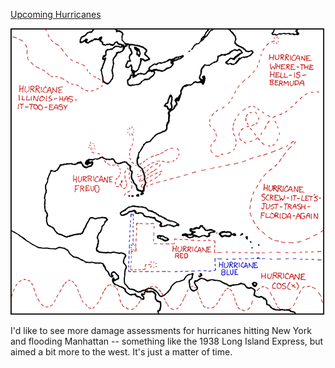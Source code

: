 [Upcoming Hurricanes](https://xkcd.com/453)

![Upcoming Hurricanes](./random_comic.png)

I'd like to see more damage assessments for hurricanes hitting New York and flooding Manhattan -- something like the 1938 Long Island Express, but aimed a bit more to the west.  It's just a matter of time.

